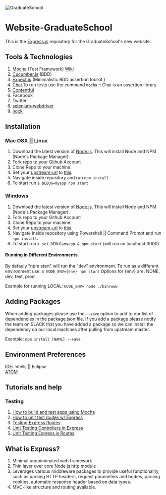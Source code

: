 ![GraduateSchool](https://upload.wikimedia.org/wikipedia/en/2/2d/Graduate_School_USA_Logo.png)
# Website-GraduateSchool
This is the [Express.js](http://expressjs.com/) repository for the GraduateSchool's new website.

## Tools & Technologies
  1. [Mocha](http://mochajs.org/) (Test Framework) [Wiki](https://github.com/mochajs/mocha/wiki)
  2. [Cucumber.js](https://github.com/cucumber/cucumber-js) (BDD)
  3. [Expect.js](https://github.com/Automattic/expect.js) (Minimalistic BDD assertion toolkit.)
  4. [Chai](http://chaijs.com/).To run tests use the command `mocha` :: Chai is an assertion library.
  5. [Contentful](https://github.com/contentful/contentful.js)
  6. Facebook
  7. Twitter
  8. [selenium-webdriver](https://www.npmjs.com/package/selenium-webdriver)
  9. [nock](https://github.com/pgte/nock)

## Installation

### Mac OSX || Linux
  1. Download the latest version of [Node.js](https://nodejs.org/). This will install Node and NPM (Node's Package Manager).
  2. Fork repo to your Github Account
  3. Clone Repo to your machine.
  4. Set your [upstream-url](https://help.github.com/articles/configuring-a-remote-for-a-fork/) to [this](https://github.com/GraduateSchoolUSA/Website-GraduateSchool.git).
  5. Navigate inside repository and run `npm install`.
  6. To start run `$ DEBUG=myapp npm start`

### Windows
  1. Download the latest version of [Node.js](https://nodejs.org/). This will install Node and NPM (Node's Package Manager).
  2. Fork repo to your Github Account
  3. Clone Repo to your machine.
  4. Set your [upstream-url](https://help.github.com/articles/configuring-a-remote-for-a-fork/) to [this](https://github.com/GraduateSchoolUSA/Website-GraduateSchool.git).
  5. Navigate inside repository using Powershell || Command Prompt and run `npm install`.
  6. To start run `> set DEBUG=myapp & npm start` (will run on localhost:3000).

#### Running in Different Environments
By defauly "npm start" will run the "dev" environment.
To run as a different environment use: `$ NODE_ENV={env} npm start`
Options for {env} are: NONE, dev, test, prod

Example for running LOCAL: `NODE_ENV= node ./bin/www`

## Adding Packages
  When adding packages please use the `--save` option to add to our list of dependencies in the package.json file. If you add a package please notify the team on SLACK that you have added a package so we can install the dependency on our local machines after pulling from upstream master.

  Example: `npm install [NAME] --save`

## Environment Preferences
IDE: Intellij || Eclipse <br>
[ATOM](https://atom.io/)

## Tutorials and help <br>
### Testing
  1. [How to build and test apps using Mocha](https://thewayofcode.wordpress.com/tag/route-unit-test/)
  2. [How to unit test routes w/ Express](http://stackoverflow.com/questions/9517880/how-does-one-unit-test-routes-with-express)
  3. [Testing Express Routes](http://javascriptplayground.com/blog/2014/07/testing-express-routes/)
  4. [Unit Testing Controllers in Express](http://www.designsuperbuild.com/blog/unit_testing_controllers_in_express/)
  5. [Unit Testing Express.js Routes](http://winder.ws/2014/01/20/unit-testing-express-dot-js-routes.html)

## What is Express?
<ol>
  <li>Minimal unopinionated web framework.</li>
  <li>Thin layer over core Node.js http module</li>
  <li>Leverages various middleware packages to provide useful functionality, such as parsing HTTP headers, request parameters and bodies, parsing cookies, automatic response header based on data types.</li>
  <li>MVC-like structure and routing available.</li>
</ol>
